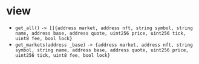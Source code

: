 # view
- `get_all()`
	`-> []{address market, address nft, string symbol, string name, address base, address quote, uint256 price, uint256 tick, uint8 fee, bool lock}`
- `get_markets(address _base)`
	`-> {address market, address nft, string symbol, string name, address base, address quote, uint256 price, uint256 tick, uint8 fee, bool lock}`
	